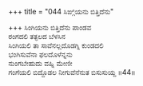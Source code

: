 +++
title = "044 ಸಿಙ್ಗಿಯನು ಬಿತ್ತಿದೆನು"

+++
ಸಿಂಗಿಯನು ಬಿತ್ತಿದೆನು ಪಾಂಡವ  
ರಂಗದಲಿ ತತ್ಫಲದ ಬೆಳಸಿನ  
ಸಿಂಗಿಯಲಿ ತಾ ಸಾವೆನಲ್ಲದೊಡಗ್ನಿ ಕುಂಡದಲಿ  
ಭಂಗಿಸುವೆನಾ ಫಲದೊಳೆನ್ನನು  
ನುಂಗಬೇಹುದು ವಹ್ನಿ ಮೇಣೀ  
ಗಂಗೆಯಲಿ ಬಿದ್ದೊಡಲ ನೀಗುವೆನೆನುತ ಬಿಸುಸುಯ್ದ    ॥44॥